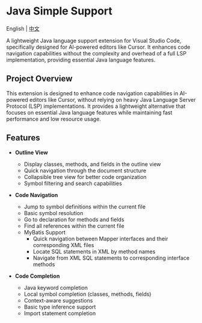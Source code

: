 # Java Simple Support

English | [中文](README.zh-CN.md)

A lightweight Java language support extension for Visual Studio Code, specifically designed for AI-powered editors like Cursor. It enhances code navigation capabilities without the complexity and overhead of a full LSP implementation, providing essential Java language features.

## Project Overview

This extension is designed to enhance code navigation capabilities in AI-powered editors like Cursor, without relying on heavy Java Language Server Protocol (LSP) implementations. It provides a lightweight alternative that focuses on essential Java language features while maintaining fast performance and low resource usage.

## Features

- **Outline View**

  - Display classes, methods, and fields in the outline view
  - Quick navigation through the document structure
  - Collapsible tree view for better code organization
  - Symbol filtering and search capabilities
- **Code Navigation**

  - Jump to symbol definitions within the current file
  - Basic symbol resolution
  - Go to declaration for methods and fields
  - Find all references within the current file
  - MyBatis Support
    - Quick navigation between Mapper interfaces and their corresponding XML files
    - Locate SQL statements in XML by method names
    - Navigate from XML SQL statements to corresponding interface methods
- **Code Completion**

  - Java keyword completion
  - Local symbol completion (classes, methods, fields)
  - Context-aware suggestions
  - Basic type inference support
  - Import statement completion

